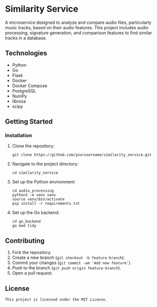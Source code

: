 # Similarity Service

A microservice designed to analyze and compare audio files, particularly music tracks, based on their audio features. This project includes audio processing, signature generation, and comparison features to find similar tracks in a database.

## Technologies
* Python
* Go
* Flask
* Docker
* Docker Compose
* PostgreSQL
* NumPy
* librosa
* scipy

## Getting Started

### Installation
1. Clone the repository:
    ```
    git clone https://github.com/yourusername/similarity_service.git
    ```
2. Navigate to the project directory:
    ```
    cd similarity_service
    ```
3. Set up the Python environment:
    ```
    cd audio_processing
    python3 -m venv venv
    source venv/bin/activate
    pip install -r requirements.txt
    ```
4. Set up the Go backend:
    ```
    cd go_backend
    go mod tidy
    ```

<!-- ### Running the Services
1. Start the services using Docker Compose:
    ```
    docker-compose up --build
    ```
2. Access the service at `http://localhost` once all services are running. -->

## Contributing
1. Fork the repository.
2. Create a new branch (`git checkout -b feature-branch`).
3. Commit your changes (`git commit -am 'Add new feature'`).
4. Push to the branch (`git push origin feature-branch`).
5. Open a pull request.

## License
`This project is licensed under the MIT License.`